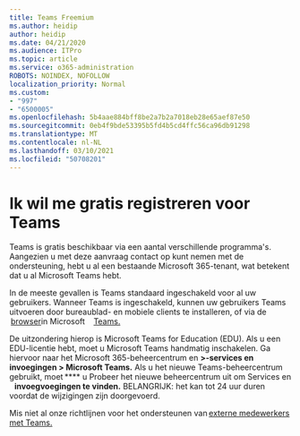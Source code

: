 ```yaml
---
title: Teams Freemium
ms.author: heidip
author: heidip
ms.date: 04/21/2020
ms.audience: ITPro
ms.topic: article
ms.service: o365-administration
ROBOTS: NOINDEX, NOFOLLOW
localization_priority: Normal
ms.custom:
- "997"
- "6500005"
ms.openlocfilehash: 5b4aae884bff8be2a7b2a7018eb28e65aef87e50
ms.sourcegitcommit: 0eb4f9bde53395b5fd4b5cd4ffc56ca96db91298
ms.translationtype: MT
ms.contentlocale: nl-NL
ms.lasthandoff: 03/10/2021
ms.locfileid: "50708201"
---
```

# <a name="id-like-to-sign-up-for-teams-for-free"></a>Ik wil me gratis registreren voor Teams

Teams is gratis beschikbaar via een aantal verschillende programma's. Aangezien u met deze aanvraag contact op kunt nemen met de ondersteuning, hebt u al een bestaande Microsoft 365-tenant, wat betekent dat u al Microsoft Teams hebt.

In de meeste gevallen is Teams standaard ingeschakeld voor al uw gebruikers. Wanneer Teams is ingeschakeld, kunnen uw gebruikers Teams [](https://docs.microsoft.com/MicrosoftTeams/get-clients#desktop-client)uitvoeren door bureaublad- en mobiele clients te installeren, of via de    [browser](https://dos.microsoft.com/MicrosoftTeams/get-clients#web-client)in Microsoft [](https://docs.microsoft.com/MicrosoftTeams/get-clients#mobile-clients)    [Teams.](https://www.microsoft.com/microsoft-teams/teams-for-work)

De uitzondering hierop is Microsoft Teams for Education (EDU). Als u een EDU-licentie hebt, moet u Microsoft Teams handmatig inschakelen. Ga hiervoor naar het Microsoft 365-beheercentrum en **>-services en invoegingen > Microsoft Teams.** Als u het nieuwe Teams-beheercentrum gebruikt, moet **** u Probeer het nieuwe beheercentrum uit om Services en    **invoegvoegingen te vinden.** BELANGRIJK: het kan tot 24 uur duren voordat de wijzigingen zijn doorgevoerd.

Mis niet al onze richtlijnen voor het ondersteunen van [externe medewerkers met Teams.](https://docs.microsoft.com/MicrosoftTeams/support-remote-work-with-teams)
